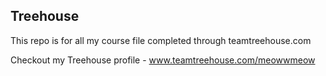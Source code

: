## Treehouse

This repo is for all my course file completed through teamtreehouse.com

Checkout my Treehouse profile - www.teamtreehouse.com/meowwmeow